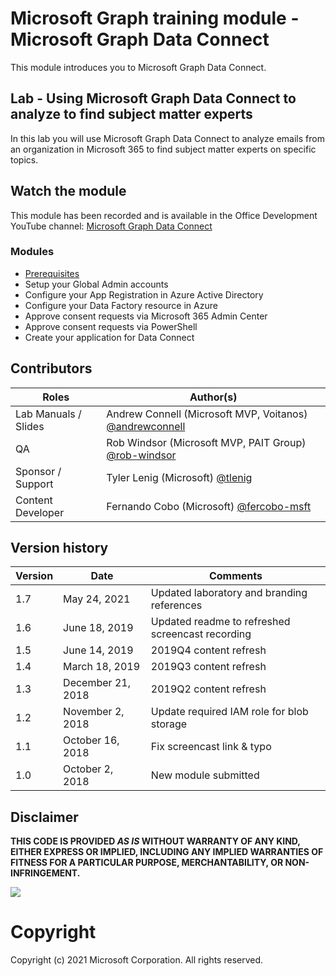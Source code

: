 # Microsoft Graph training module - Microsoft Graph Data Connect

This module introduces you to Microsoft Graph Data Connect.

## Lab - Using Microsoft Graph Data Connect to analyze to find subject matter experts

In this lab you will use Microsoft Graph Data Connect to analyze emails from an organization in Microsoft 365 to find subject matter experts on specific topics.

## Watch the module

This module has been recorded and is available in the Office Development YouTube channel: [Microsoft Graph Data Connect](https://youtu.be/6IJ7W8IXeJ4)

### Modules

- [Prerequisites](./Lab-01-Pre-requisites.md#prereqs)
- Setup your Global Admin accounts
- Configure your App Registration in Azure Active Directory
- Configure your Data Factory resource in Azure
- Approve consent requests via Microsoft 365 Admin Center
- Approve consent requests via PowerShell
- Create your application for Data Connect

## Contributors

|        Roles         |                                       Author(s)                                       |
| -------------------- | ------------------------------------------------------------------------------------- |
| Lab Manuals / Slides | Andrew Connell (Microsoft MVP, Voitanos) [@andrewconnell](//github.com/andrewconnell) |
| QA                   | Rob Windsor (Microsoft MVP, PAIT Group) [@rob-windsor](//github.com/rob-windsor)      |
| Sponsor / Support    | Tyler Lenig (Microsoft) [@tlenig](//github.com/tlenig)                                |
| Content Developer    | Fernando Cobo (Microsoft) [@fercobo-msft](//github.com/fercobo-msft)

## Version history

| Version |       Date        |                     Comments                     |
| ------- | ----------------- | ------------------------------------------------ |
| 1.7     | May 24, 2021      | Updated laboratory and branding references       |
| 1.6     | June 18, 2019     | Updated readme to refreshed screencast recording |
| 1.5     | June 14, 2019     | 2019Q4 content refresh                           |
| 1.4     | March 18, 2019    | 2019Q3 content refresh                           |
| 1.3     | December 21, 2018 | 2019Q2 content refresh                           |
| 1.2     | November 2, 2018  | Update required IAM role for blob storage        |
| 1.1     | October 16, 2018  | Fix screencast link & typo                       |
| 1.0     | October 2, 2018   | New module submitted                             |

## Disclaimer

**THIS CODE IS PROVIDED _AS IS_ WITHOUT WARRANTY OF ANY KIND, EITHER EXPRESS OR IMPLIED, INCLUDING ANY IMPLIED WARRANTIES OF FITNESS FOR A PARTICULAR PURPOSE, MERCHANTABILITY, OR NON-INFRINGEMENT.**

<img src="https://telemetry.sharepointpnp.com/msgraph-training-dataconnect" />


# Copyright

Copyright (c) 2021 Microsoft Corporation. All rights reserved.
